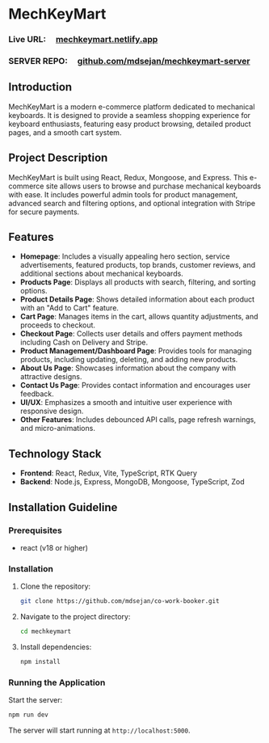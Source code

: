# MechKeyMart

### Live URL: &nbsp; &nbsp; [mechkeymart.netlify.app](https://mechkeymart.netlify.app/)

### SERVER REPO: &nbsp; &nbsp; [github.com/mdsejan/mechkeymart-server](https://github.com/mdsejan/mechkeymart-server)

## Introduction

MechKeyMart is a modern e-commerce platform dedicated to mechanical keyboards. It is designed to provide a seamless shopping experience for keyboard enthusiasts, featuring easy product browsing, detailed product pages, and a smooth cart system.

## Project Description

MechKeyMart is built using React, Redux, Mongoose, and Express. This e-commerce site allows users to browse and purchase mechanical keyboards with ease. It includes powerful admin tools for product management, advanced search and filtering options, and optional integration with Stripe for secure payments.

## Features

- **Homepage**: Includes a visually appealing hero section, service advertisements, featured products, top brands, customer reviews, and additional sections about mechanical keyboards.
- **Products Page**: Displays all products with search, filtering, and sorting options.
- **Product Details Page**: Shows detailed information about each product with an "Add to Cart" feature.
- **Cart Page**: Manages items in the cart, allows quantity adjustments, and proceeds to checkout.
- **Checkout Page**: Collects user details and offers payment methods including Cash on Delivery and Stripe.
- **Product Management/Dashboard Page**: Provides tools for managing products, including updating, deleting, and adding new products.
- **About Us Page**: Showcases information about the company with attractive designs.
- **Contact Us Page**: Provides contact information and encourages user feedback.
- **UI/UX**: Emphasizes a smooth and intuitive user experience with responsive design.
- **Other Features**: Includes debounced API calls, page refresh warnings, and micro-animations.

## Technology Stack

- **Frontend**: React, Redux, Vite, TypeScript, RTK Query
- **Backend**: Node.js, Express, MongoDB, Mongoose, TypeScript, Zod

## Installation Guideline

### Prerequisites

- react (v18 or higher)

### Installation

1. Clone the repository:

   ```bash
   git clone https://github.com/mdsejan/co-work-booker.git
   ```

2. Navigate to the project directory:

   ```bash
   cd mechkeymart
   ```

3. Install dependencies:

   ```bash
   npm install
   ```

### Running the Application

Start the server:

```bash
npm run dev
```

The server will start running at `http://localhost:5000`.
